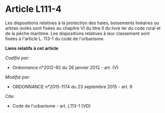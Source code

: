 # Article L111-4

Les dispositions relatives à la protection des haies, boisements linéaires ou arbres isolés sont fixées au chapitre VI du
titre II du livre Ier du code rural et de la pêche maritime. Les dispositions relatives à leur classement sont fixées à
l'article L. 113-1 du code de l'urbanisme.

**Liens relatifs à cet article**

_Codifié par_:

  - Ordonnance n°2012-92 du 26 janvier 2012 - art. (V)

_Modifié par_:

  - ORDONNANCE n°2015-1174 du 23 septembre 2015 - art. 9

_Cite_:

  - Code de l'urbanisme - art. L113-1 (VD)
